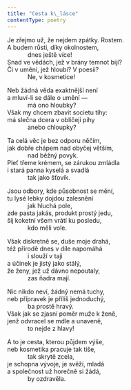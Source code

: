 ```yaml
---
title: "Cesta k\_lásce"
contentType: poetry
---
```


<section>

Je zřejmo už, že nejdem zpátky. Rostem.  
A budem růsti, díky okolnostem,  
            dnes ještě více!  
Snad ve vědách, jež v brány temnot bijí?  
Či v umění, jež hloubí? V poesii?  
            Ne, v kosmetice!

</section>

<section>

Neb žádná věda exaktnější není  
a mluví-li se dále o umění —  
            má ono hloubky?  
Však my chcem zbavit societu tíhy:  
má slečna dcera v obličeji pihy  
            anebo chloupky?

</section>

<section>

Ta celá věc je bez odporu něčím,  
jak dobře chápem nad obyčej větším,  
            nad běžný povyk.  
Pleť třeme krémem, se zárukou zmládla  
i stará panna kyselá a svadlá  
            tak jako šťovík.

</section>

<section>

Jsou odbory, kde působnost se mění,  
tu lysé lebky dojdou zalesnění  
            jak hluchá pole,  
zde pasta jakás, produkt prostý jedu,  
šíj koketní všem vrátí ku posledu,  
            kdo měli vole.

</section>

<section>

Však diskretně se, duše moje drahá,  
též přírodě dnes v díle napomáhá  
            i slouží v taji  
a účinek je jistý jako stálý,  
že ženy, jež už dávno nepoutaly,  
            zas ňadra mají.

</section>

<section>

Nic nikdo neví, žádný nemá tuchy,  
neb přípravek je příliš jednoduchý,  
            ba prostě hravý.  
Však jak se zjasní poměr muže k ženě,  
jenž odvracel se mdle a unaveně,  
            to nejde z hlavy!

</section>

<section>

A to je cesta, kterou půjdem výše,  
neb kosmetika pracuje tak tiše,  
            tak skrytě zcela,  
je schopna vývoje, je svěží, mladá  
a společnost už horečně si žádá,  
            by ozdravěla.

</section>
